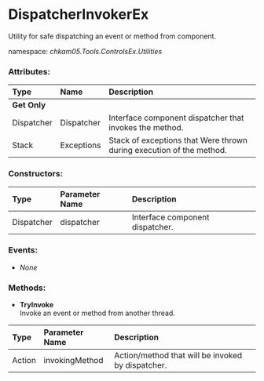 # DispatcherInvokerEx
Utility for safe dispatching an event or method from component.

namespace: _chkam05.Tools.ControlsEx.Utilities_

### Attributes:

| Type             | Name       | Description |
|:-----------------|:-----------|:------------|
| **Get Only**     |||
| Dispatcher       | Dispatcher | Interface component dispatcher that invokes the method. |
| Stack<Exception> | Exceptions | Stack of exceptions that Were thrown during execution of the method. |

### Constructors:

| Type       | Parameter Name | Description |
|:-----------|:---------------|:------------|
| Dispatcher | dispatcher     | Interface component dispatcher. |

### Events:

- _None_

### Methods:

- **TryInvoke**  
Invoke an event or method from another thread.

| Type   | Parameter Name   | Description |
|:-------|:-----------------|:------------|
| Action | invokingMethod   | Action/method that will be invoked by dispatcher. |
